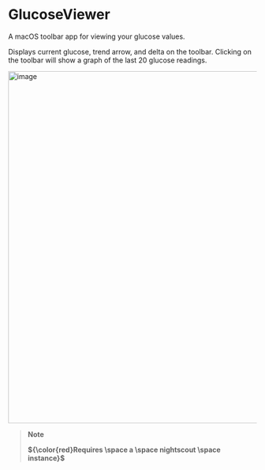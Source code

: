 # GlucoseViewer

A macOS toolbar app for viewing your glucose values. 

Displays current glucose, trend arrow, and delta on the toolbar. Clicking on the toolbar will show a graph of the last 20 glucose readings.

<img width="713" alt="image" src="https://user-images.githubusercontent.com/155993/212812755-98daa704-de84-496b-a91e-569946e7e64c.png">

> __Note__
>
> **${\color{red}Requires \space a \space nightscout \space instance}$**

